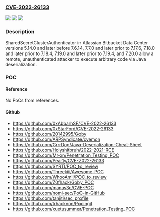 ### [CVE-2022-26133](https://cve.mitre.org/cgi-bin/cvename.cgi?name=CVE-2022-26133)
![](https://img.shields.io/static/v1?label=Product&message=Bitbucket%20Data%20Center&color=blue)
![](https://img.shields.io/static/v1?label=Version&message=%3E%3D%205.14.0%20&color=brighgreen)
![](https://img.shields.io/static/v1?label=Vulnerability&message=Deserialization%20of%20untrusted%20data&color=brighgreen)

### Description

SharedSecretClusterAuthenticator in Atlassian Bitbucket Data Center versions 5.14.0 and later before 7.6.14, 7.7.0 and later prior to 7.17.6, 7.18.0 and later prior to 7.18.4, 7.19.0 and later prior to 7.19.4, and 7.20.0 allow a remote, unauthenticated attacker to execute arbitrary code via Java deserialization.

### POC

#### Reference
No PoCs from references.

#### Github
- https://github.com/0xAbbarhSF/CVE-2022-26133
- https://github.com/0xStarFord/CVE-2022-26133
- https://github.com/20142995/Goby
- https://github.com/ARPSyndicate/cvemon
- https://github.com/GrrrDog/Java-Deserialization-Cheat-Sheet
- https://github.com/Holyshitbruh/2022-2021-RCE
- https://github.com/Mr-xn/Penetration_Testing_POC
- https://github.com/Pear1y/CVE-2022-26133
- https://github.com/SYRTI/POC_to_review
- https://github.com/Threekiii/Awesome-POC
- https://github.com/WhooAmii/POC_to_review
- https://github.com/Z0fhack/Goby_POC
- https://github.com/manas3c/CVE-POC
- https://github.com/nomi-sec/PoC-in-GitHub
- https://github.com/tanjiti/sec_profile
- https://github.com/trhacknon/Pocingit
- https://github.com/xuetusummer/Penetration_Testing_POC

